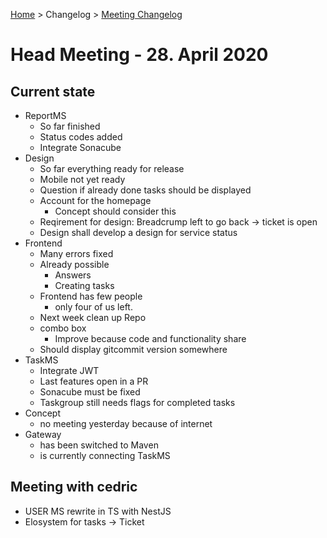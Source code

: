 [Home](../../README.md) > Changelog > [Meeting Changelog](changelog-meeting.md)

# Head Meeting - 28. April 2020

## Current state

- ReportMS
    - So far finished
    - Status codes added
    - Integrate Sonacube
- Design
    - So far everything ready for release
    - Mobile not yet ready
    - Question if already done tasks should be displayed
    - Account for the homepage
        - Concept should consider this
    - Reqirement for design: Breadcrump left to go back -> ticket is open
    - Design shall develop a design for service status
- Frontend
    - Many errors fixed
    - Already possible
        - Answers
        - Creating tasks
    - Frontend has few people
        - only four of us left.
    - Next week clean up Repo
    - combo box
        - Improve because code and functionality share
    - Should display gitcommit version somewhere
- TaskMS
    - Integrate JWT
    - Last features open in a PR
    - Sonacube must be fixed
    - Taskgroup still needs flags for completed tasks
- Concept
    - no meeting yesterday because of internet
- Gateway
    - has been switched to Maven
    - is currently connecting TaskMS   

## Meeting with cedric

- USER MS rewrite in TS with NestJS
- Elosystem for tasks -> Ticket
